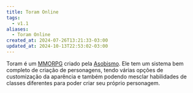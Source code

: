 ```yaml
---
title: Toram Online
tags:
  - v1.1
aliases:
  - Toram Online
created_at: 2024-07-26T13:21:33-03:00
updated_at: 2024-10-13T22:53:02-03:00
---
```


Toram é um [MMORPG](../../../../atomos/2024/07/08/MMORPG.md) criado pela [Asobismo](../../../../entrada/2024/07/08/Asobismo.md). Ele tem um sistema bem completo de criação de personagens, tendo várias opções de customização da aparência e também podendo mesclar habilidades de classes diferentes para poder criar seu próprio personagem. 




